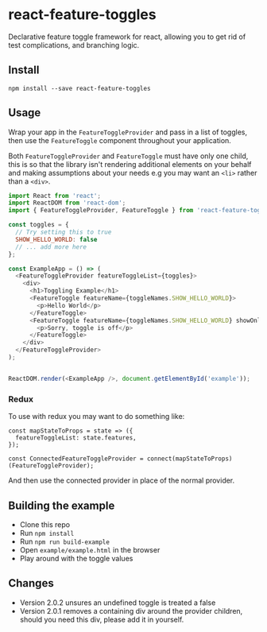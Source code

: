 # react-feature-toggles
Declarative feature toggle framework for react, allowing you to get rid of test complications, and branching logic.

## Install

`npm install --save react-feature-toggles`

## Usage

Wrap your app in the `FeatureToggleProvider` and pass in a list of toggles, then use the `FeatureToggle` component throughout your application.

Both `FeatureToggleProvider` and `FeatureToggle` must have only one child, this is so that the library isn't rendering additional elements on your behalf and making assumptions about your needs e.g you may want an `<li>` rather than a `<div>`.

```javascript
import React from 'react';
import ReactDOM from 'react-dom';
import { FeatureToggleProvider, FeatureToggle } from 'react-feature-toggles';

const toggles = {
  // Try setting this to true
  SHOW_HELLO_WORLD: false
  // ... add more here
};

const ExampleApp = () => (
  <FeatureToggleProvider featureToggleList={toggles}>
    <div>
      <h1>Toggling Example</h1>
      <FeatureToggle featureName={toggleNames.SHOW_HELLO_WORLD}>
        <p>Hello World</p>
      </FeatureToggle>
      <FeatureToggle featureName={toggleNames.SHOW_HELLO_WORLD} showOnlyWhenDisabled>
        <p>Sorry, toggle is off</p>
      </FeatureToggle>
    </div>
  </FeatureToggleProvider>
);


ReactDOM.render(<ExampleApp />, document.getElementById('example'));
```

### Redux

To use with redux you may want to do something like: 

```
const mapStateToProps = state => ({
  featureToggleList: state.features,
});

const ConnectedFeatureToggleProvider = connect(mapStateToProps)(FeatureToggleProvider);
```

And then use the connected provider in place of the normal provider.

## Building the example

- Clone this repo
- Run `npm install`
- Run `npm run build-example`
- Open `example/example.html` in the browser
- Play around with the toggle values


## Changes

- Version 2.0.2 unsures an undefined toggle is treated a false
- Version 2.0.1 removes a containing div around the provider children, should you need this div, please add it in yourself. 